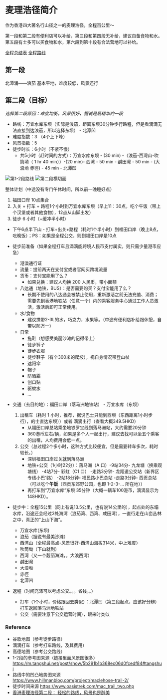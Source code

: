 # 麦理浩径简介
作为香港四大著名行山径之一的麦理浩径，全程百公里～

第一段和第二段有便利店可以补给，第三段和第四段无补给，建议自备食物和水。第五段有士多可以买食物和水，第六段到第十段有合法营地可以补给。

[全程总结表](https://pic3.zhimg.com/80/v2-c4a64739c939ca290110e7714632692e_1440w.webp)
[全程路线](https://pgw.udn.com.tw/gw/photo.php?u=https://uc.udn.com.tw/photo/2020/05/18/draft/7895242.jpg&x=0&y=0&sw=0&sh=0&w=1050&h=800&exp=3600)

## 第一段
北潭涌——浪茄
基本平地，难度较低，风景还行

## 第二段（目标）

*选择第二段原因：难度均衡，风景很好，据说是最精华的一段*
* 路线：万宜水库东坝（实际是浪茄，距离东坝30分钟步行路程，但是看滴滴无法直接到达浪茄，所以选择东坝） - 北潭凹
* 难度指数：3 （4个上下峰）
* 风景指数：5
* 徒步时长：6小时（不紧不慢）
    * 共5小时（赶时间的方式）：万宜水库东坝 - (30 min) -（浪茄-西灣山-吹筒坳（ 1 hr 40 min））-(20 min)- 西湾 - 50 min - 鹹田灣 - 50 min - (大浪坳 赤徑) - 45 min - 北潭凹

![第1-2段路线](https://imgssl.tangshui.net/FlHV405ZaV9mCPWTEu71Fby39p0x?imageView2/2/w/800/interlace/1%7Cwatermark/3/text/57OW5rC0IEDwn42BIEJSRUUg8J-QjQ==/font/5b6u6L2v6ZuF6buR/fontsize/600/fill/d2hpdGU=/dissolve/30/gravity/SouthEast/dx/25/dy/20)
![第二段横切面](https://i0.wp.com/www.hillmanblog.com/wp-content/uploads/2021/03/m2graph.jpg?resize=1080%2C317&ssl=1)


整体计划（中途没有专门午休时间，所以前一晚睡好点）
1. 福田口岸 10点集合 
2. 入关 + 打车 + 路程1个小时到万宜水库东坝（早上11：30点，吃个午饭（带上个汉堡或者其他食物），12点从山脚出发） 
3. 徒步 6 小时（+缓冲半小时）
* 下午6点半下山 - 打车+出关+路程（耗时1个半小时）到福田口岸（晚上8点，吃晚饭）；PS：如果是全程公交，则到福田口岸是10点

* 徒步前准备（如果全程打车且滴滴能跨境人民币支付属实，则只需少量港币应急）
    * 港澳通行证
    * 流量：提前两天在支付宝或者官网买跨境流量
    * 货币：支付宝能用了么？
        * 如果兑换：建议人均换 200 人民币，带小面额
    * 八达通（地铁，BUS）：是否需要购买？支付宝能用了么？
        * 长期不使用的八达通会被禁止使用，重新激活之前无法充值、消费；需要先到香港地铁站（任意一个）内的乘客服务中心通过工作人员激活，激活后即可正常使用。
    * 水/食物
        * 建议携带2-3L的水，巧克力，水果等。（中途有便利店补给跟休憩，自带以防万一）
    * 日常
        * 拖鞋（想感受美丽沙滩的记得带上）
        * 徒步裤子
        * 徒步衣服
        * 徒步鞋子（有个300米的爬坡），视自身情况带登山杖
        * 遮阳伞
        * 帽子
        * 防晒霜
        * 创口贴
        * 驱蚊水
        * ...
* 交通（去目的地）：福田口岸（落马洲地铁站） - 万宜水库（东坝）
    1. 出租车（耗时 1 小时，推荐，据说巴士只能到西坝（东西距离1小时步行），的士直达东坝））或者 滴滴出行（查看大概349.5HKD）
        * 从福田口岸总站乘坐地铁罗宝线到落马洲站，大约需要20分钟
        * 360港币左右/辆，如果是多个人一起出行，建议去找可以坐五个乘客的出租，人均费用会低一点。
    2. 公交（总过程2个多小时，这种方式比较便宜，但是需要转车多次，耗时较长。）
        * 深圳福田口岸过关就到落马洲
        * 地铁+公交（1小时22分）：落马洲（A 口）-9站34分- 九龙塘（换乘观塘线） -4站7分- 彩虹（C1 口） -走路3分钟- 龙翔道公交站（新界区专线小巴1路） -2站18分钟- 福民路小巴总站 -走路3分钟- 西贡总站（可以吃个**午饭**（西贡东郊野公园，也即 1-2-3-... 所在地））
        * 再打车到“万宜水库”东坝 35分钟（大概一辆车100港币，滴滴显示为 148HKD）。
* 徒步中：全程15公里（网上有说13.5公里，也有说14公里的），起点处的东壩水库，沿途还会经过3处海湾（浪茄湾、西湾、咸田湾），一直行走在山峦丛林之中，真正的“上山下海”。 
    * 万宜水库(东坝) 
    * 浪茄（据说有最美沙滩）
    * 西湾山（全程最高点-风景很好-西湾山海拔314米，中上难度）
    * 吹筒坳（下山就到） 
    * 西湾（又一个靓丽海滩，，大浪西湾） 
    * 鹹田灣
    * 大浪坳
    * 赤徑
    * 北潭凹
* 返程（时间充沛可以考虑公交。。。省钱。。）
    * 打车（1个小时，价格跟回去类似）：北潭凹（第三段起点，应该好分辨）打车返回落马洲地铁站
    * 公交（需要注意下公交运营时间），跟来时类似

### Reference
* 谷歌地图（参考徒步路径）
* 滴滴打车（参考打车路线，及其费用）
* 高德地图（参考公交路线）
* 1-2段的参考图来源（链接里面风景图很多） https://m.tangshui.net/post/show/5b291b1b368ec06d0fcedf84#tangshui
* 路线中的凹凸地势图来源 https://www.hillmanblog.com/project/maclehose-trail-2/
* 徒步时间来源 https://www.oasistrek.com/mac_trail_two.php
* [香港麦理浩径第二段： 轻松的路线，风景也是醉美](https://www.2bulu.com/community/gotohuatinfo.htm?id=3VF9mVX7f2YI7pHkvxID%2Bw%3D%3D&type=)
